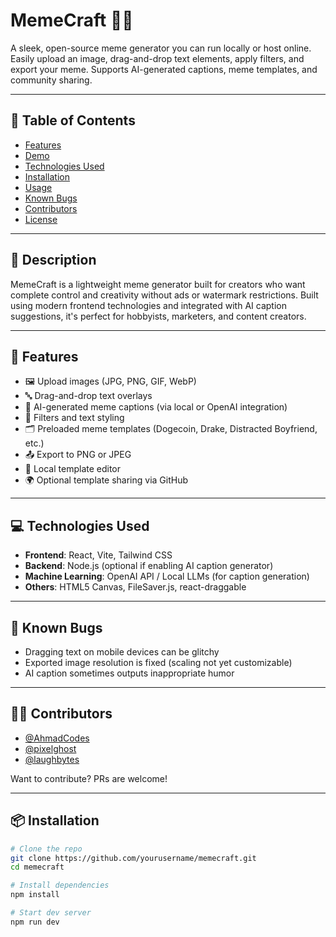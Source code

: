 # MemeCraft 🎨😂

A sleek, open-source meme generator you can run locally or host online. Easily upload an image, drag-and-drop text elements, apply filters, and export your meme. Supports AI-generated captions, meme templates, and community sharing.

---

## 🧾 Table of Contents

- [Features](#features)
- [Demo](#demo)
- [Technologies Used](#technologies-used)
- [Installation](#installation)
- [Usage](#usage)
- [Known Bugs](#known-bugs)
- [Contributors](#contributors)
- [License](#license)

---

## 📝 Description

MemeCraft is a lightweight meme generator built for creators who want complete control and creativity without ads or watermark restrictions. Built using modern frontend technologies and integrated with AI caption suggestions, it's perfect for hobbyists, marketers, and content creators.

---

## 🚀 Features

- 🖼 Upload images (JPG, PNG, GIF, WebP)
- 🔤 Drag-and-drop text overlays
- 🧠 AI-generated meme captions (via local or OpenAI integration)
- 🎨 Filters and text styling
- 🗂 Preloaded meme templates (Dogecoin, Drake, Distracted Boyfriend, etc.)
- 📤 Export to PNG or JPEG
- 🧪 Local template editor
- 🌍 Optional template sharing via GitHub

---

## 💻 Technologies Used

- **Frontend**: React, Vite, Tailwind CSS
- **Backend**: Node.js (optional if enabling AI caption generator)
- **Machine Learning**: OpenAI API / Local LLMs (for caption generation)
- **Others**: HTML5 Canvas, FileSaver.js, react-draggable

---

## 🐞 Known Bugs

- Dragging text on mobile devices can be glitchy
- Exported image resolution is fixed (scaling not yet customizable)
- AI caption sometimes outputs inappropriate humor

---

## 👨‍💻 Contributors

- [@AhmadCodes](https://github.com/BhaduryCodes)
- [@pixelghost](https://github.com/pixelghost)
- [@laughbytes](https://github.com/laughbytes)

Want to contribute? PRs are welcome!

---

## 📦 Installation

```bash
# Clone the repo
git clone https://github.com/yourusername/memecraft.git
cd memecraft

# Install dependencies
npm install

# Start dev server
npm run dev
